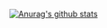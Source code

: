 [![Anurag's github stats](https://github-readme-stats.vercel.app/api?username=thaysresende)](https://github.com/thaysresende/github-readme-stats&show_icons=true)

<!--
**thaysresende/thaysresende** is a ✨ _special_ ✨ repository because its `README.md` (this file) appears on your GitHub profile.

Here are some ideas to get you started:

- 🔭 I’m currently working on ...
- 🌱 I’m currently learning ...
- 👯 I’m looking to collaborate on ...
- 🤔 I’m looking for help with ...
- 💬 Ask me about ...
- 📫 How to reach me: ...
- 😄 Pronouns: ...
- ⚡ Fun fact: ...
-->
